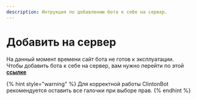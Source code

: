 ```yaml
---
description: Интрукция по добавлению бота к себе на сервер.
---
```


# Добавить на сервер

На данный момент времени сайт бота не готов к эксплуатации.  
Чтобы добавить бота к себе на сервер, вам нужно перейти по этой [**ссылке**](https://discord.com/oauth2/authorize?client_id=712303216372744232&permissions=980937982&redirect_uri=https%3A%2F%2Fdiscord.com&scope=bot%20applications.commands)

{% hint style="warning" %}
Для корректной работы ClintonBot рекомендуется оставить все галочки при выборе прав.
{% endhint %}
 
